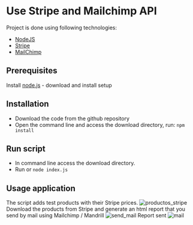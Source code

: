 # Use Stripe and Mailchimp API
Project is done using following technologies:
* [NodeJS](https://nodejs.org)
* [Stripe](https://stripe.com/) 
* [MailChimp](https://mailchimp.com)

## Prerequisites
Install [node.js](https://nodejs.org) - download and install setup

## Installation
* Download the code from the github repository
* Open the command line and access the download directory, run: `npm install`

## Run script
* In command line access the download directory.
* Run or `node index.js` 

## Usage application
The script adds test products with their Stripe prices.
![productos_stripe](https://user-images.githubusercontent.com/72967664/125158667-c86c6380-e172-11eb-867f-a8e4e75eaa6b.png)
Download the products from Stripe and generate an html report that you send by mail using Mailchimp / Mandrill
![send_mail](https://user-images.githubusercontent.com/72967664/125158871-0918ac80-e174-11eb-9996-135354fe6c50.png)
Report sent
![mail](https://user-images.githubusercontent.com/72967664/125158885-1e8dd680-e174-11eb-9557-4a837f2b1375.png)



